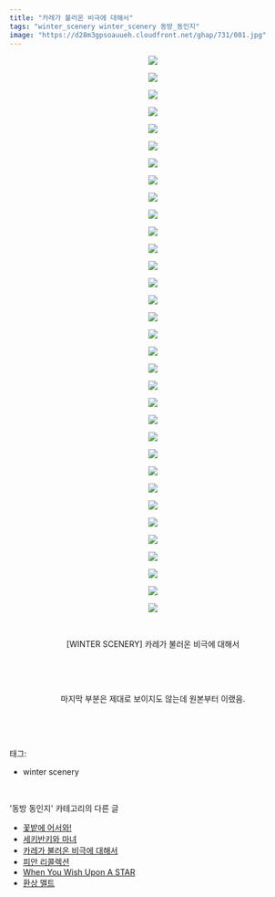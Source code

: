 ```yaml
---
title: "카레가 불러온 비극에 대해서"
tags: "winter_scenery winter_scenery 동방_동인지"
image: "https://d28m3gpsoauueh.cloudfront.net/ghap/731/001.jpg"
---
```

<div class="article">
<p style="text-align: center; clear: none; float: none;"><img src="{{ site.imgserver4 }}/ghap/731/001.jpg"/></p>
<p style="text-align: center; clear: none; float: none;"><img src="{{ site.imgserver4 }}/ghap/731/002.jpg"/></p>
<p style="text-align: center; clear: none; float: none;"><img src="{{ site.imgserver4 }}/ghap/731/003.jpg"/></p>
<p style="text-align: center; clear: none; float: none;"><img src="{{ site.imgserver4 }}/ghap/731/004.jpg"/></p>
<p style="text-align: center; clear: none; float: none;"><img src="{{ site.imgserver4 }}/ghap/731/005.jpg"/></p>
<p style="text-align: center; clear: none; float: none;"><img src="{{ site.imgserver4 }}/ghap/731/006.jpg"/></p>
<p style="text-align: center; clear: none; float: none;"><img src="{{ site.imgserver4 }}/ghap/731/007.jpg"/></p>
<p style="text-align: center; clear: none; float: none;"><img src="{{ site.imgserver4 }}/ghap/731/008.jpg"/></p>
<p style="text-align: center; clear: none; float: none;"><img src="{{ site.imgserver4 }}/ghap/731/009.jpg"/></p>
<p style="text-align: center; clear: none; float: none;"><img src="{{ site.imgserver4 }}/ghap/731/010.jpg"/></p>
<p style="text-align: center; clear: none; float: none;"><img src="{{ site.imgserver4 }}/ghap/731/011.jpg"/></p>
<p style="text-align: center; clear: none; float: none;"><img src="{{ site.imgserver4 }}/ghap/731/012.jpg"/></p>
<p style="text-align: center; clear: none; float: none;"><img src="{{ site.imgserver4 }}/ghap/731/013.jpg"/></p>
<p style="text-align: center; clear: none; float: none;"><img src="{{ site.imgserver4 }}/ghap/731/014.jpg"/></p>
<p style="text-align: center; clear: none; float: none;"><img src="{{ site.imgserver4 }}/ghap/731/015.jpg"/></p>
<p style="text-align: center; clear: none; float: none;"><img src="{{ site.imgserver4 }}/ghap/731/016.jpg"/></p>
<p style="text-align: center; clear: none; float: none;"><img src="{{ site.imgserver4 }}/ghap/731/017.jpg"/></p>
<p style="text-align: center; clear: none; float: none;"><img src="{{ site.imgserver4 }}/ghap/731/018.jpg"/></p>
<p style="text-align: center; clear: none; float: none;"><img src="{{ site.imgserver4 }}/ghap/731/019.jpg"/></p>
<p style="text-align: center; clear: none; float: none;"><img src="{{ site.imgserver4 }}/ghap/731/020.jpg"/></p>
<p style="text-align: center; clear: none; float: none;"><img src="{{ site.imgserver4 }}/ghap/731/021.jpg"/></p>
<p style="text-align: center; clear: none; float: none;"><img src="{{ site.imgserver4 }}/ghap/731/022.jpg"/></p>
<p style="text-align: center; clear: none; float: none;"><img src="{{ site.imgserver4 }}/ghap/731/023.jpg"/></p>
<p style="text-align: center; clear: none; float: none;"><img src="{{ site.imgserver4 }}/ghap/731/024.jpg"/></p>
<p style="text-align: center; clear: none; float: none;"><img src="{{ site.imgserver4 }}/ghap/731/025.jpg"/></p>
<p style="text-align: center; clear: none; float: none;"><img src="{{ site.imgserver4 }}/ghap/731/026.jpg"/></p>
<p style="text-align: center; clear: none; float: none;"><img src="{{ site.imgserver4 }}/ghap/731/027.jpg"/></p>
<p style="text-align: center; clear: none; float: none;"><img src="{{ site.imgserver4 }}/ghap/731/028.jpg"/></p>
<p style="text-align: center; clear: none; float: none;"><img src="{{ site.imgserver4 }}/ghap/731/029.jpg"/></p>
<p style="text-align: center; clear: none; float: none;"><img src="{{ site.imgserver4 }}/ghap/731/030.jpg"/></p>
<p style="text-align: center; clear: none; float: none;"><img src="{{ site.imgserver4 }}/ghap/731/031.jpg"/></p>
<p style="text-align: center; clear: none; float: none;"><img src="{{ site.imgserver4 }}/ghap/731/032.jpg"/></p>
<p style="text-align: center; clear: none; float: none;"><img src="{{ site.imgserver4 }}/ghap/731/033.jpg"/></p>
<p style="text-align: center; clear: none; float: none;"><br/></p>
<p style="text-align: center; clear: none; float: none;">[WINTER SCENERY] 카레가 불러온 비극에 대해서</p>
<p style="text-align: center; clear: none; float: none;"><br/></p>
<p style="text-align: center; clear: none; float: none;"><br/></p>
<p style="text-align: center; clear: none; float: none;">마지막 부분은 제대로 보이지도 않는데 원본부터 이랬음.</p>
<p><br/></p>
</div><br/>
<div class="tagTrail">
<p>태그: </p>
<ul>
<li>winter scenery</li>
</ul>
</div><br/>
<div class="another">
<p>'동방 동인지' 카테고리의 다른 글</p>
<ul>
<li><a href="/ghap_733">꽃밭에 어서와!</a></li>
<li><a href="/ghap_732">세키반키와 마녀</a></li>
<li><a href="/ghap_731">카레가 불러온 비극에 대해서</a></li>
<li><a href="/ghap_730">피안 리콜렉션</a></li>
<li><a href="/ghap_729">When You Wish Upon A STAR</a></li>
<li><a href="/ghap_728">환상 멜트</a></li>
</ul>
</div><br/>
<div class="cb_module cb_fluid">
<div class="cb_wrt cb_profile">
</div><!-- commentList close -->
</div><br/>

